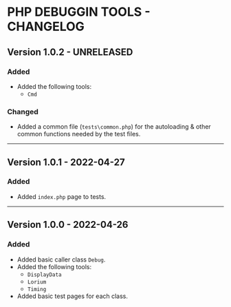 # PHP DEBUGGIN TOOLS - CHANGELOG

## Version 1.0.2 - UNRELEASED

### Added

- Added the following tools:
  - `Cmd`

### Changed

- Added a common file (`tests\common.php`) for the autoloading & other common functions needed by the test files.

---

## Version 1.0.1 - 2022-04-27

### Added

- Added `index.php` page to tests.

---

## Version 1.0.0 - 2022-04-26

### Added

- Added basic caller class `Debug`.
- Added the following tools:
  - `DisplayData`
  - `Lorium`
  - `Timing`
- Added basic test pages for each class.
